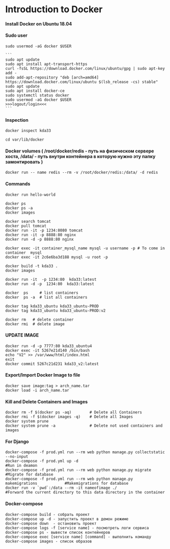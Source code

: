 # Introduction to Docker
#### Install Docker on Ubuntu 18.04

#### Sudo user
~~~~~~~~~~~~~~~~~~~~~~~~~~~~~~
sudo usermod -aG docker $USER
~~~~~~~~~~~~~~~~~~~~~~~~~~~~~~

~~~~~~~~~~~~~~~~~~~~~~~~~~~~~~
```
sudo apt update
sudo apt install apt-transport-https
curl -fsSL https://download.docker.com/linux/ubuntu/gpg | sudo apt-key add -
sudo add-apt-repository "deb [arch=amd64] https://download.docker.com/linux/ubuntu $(lsb_release -cs) stable"
sudo apt update
sudo apt install docker-ce
sudo systemctl status docker
sudo usermod -aG docker $USER
>>>logout/login<<<
```
~~~~~~~~~~~~~~~~~~~~~~~~~~~~~~~~~~~~~

#### Inspection
~~~~~~~~~~~~~~~~~~~~~~~~~~~~~~~~~~~~~
docker inspect kda33

cd var/lib/docker
~~~~~~~~~~~~~~~~~~~~~~~~~~~~~~~~~~~~~

#### Docker volumes ( /root/docker/redis - путь на физическом сервере хоста, /data/ - путь внутри контейнера в которую нужно эту папку замонтировать )
~~~~~~~~~~~~~~~~~~~~~~~~~~~~~~~~~~~~~
docker run -- name redis --rm -v /root/docker/redis:/data/ -d redis
~~~~~~~~~~~~~~~~~~~~~~~~~~~~~~~~~~~~~

#### Commands
~~~~~~~~~~~~~~~~~~~~~~~~~~~~~~~~~~~~~
docker run hello-world

docker ps
docker ps -a
docker images

docker search tomcat
docker pull tomcat
docker run -it -p 1234:8080 tomcat
docker run -it -p 8888:80 nginx
docker run -d -p 8888:80 nginx

docker exec -it container_mysql_name mysql -u username -p # To come in container  mysql
docker exec -it 2c6e6ba3d188 mysql -u root -p

docker build -t kda33 .
docker images

docker run -it  -p 1234:80  kda33:latest
docker run -d -p  1234:80  kda33:latest

docker  ps     # list containers
docker  ps -a  # list all containers

docker tag kda33_ubuntu kda33_ubuntu-PROD
docker tag kda33_ubuntu kda33_ubuntu-PROD:v2

docker rm   # delete container
docker rmi  # delete image
~~~~~~~~~~~~~~~~~~~~~~~~~~~~~~~~~~~~~

####  UPDATE IMAGE
~~~~~~~~~~~~~
docker run -d -p 7777:80 kda33_ubuntu4
docker exec -it 5267e21d140 /bin/bash
echo "V2" >> /var/www/html/index.html
exit
docker commit 5267c21d231 kda33_v2:latest
~~~~~~~~~~~~~~~~~~~~~~~~~~~~~~~~~~~~~

#### Export/Import Docker Image to file
~~~~~~~~~~~~~~~~~~~~~~~~~~~~~~~~~~
docker save image:tag > arch_name.tar
docker load -i arch_name.tar
~~~~~~~~~~~~~~~~~~~~~~~~~~~~~~~~~~~~~

#### Kill and Delete Containers and Images
~~~~~~~~~~~~~~~~~~~~~~~~~~~~~~~~~~~~~
docker rm -f $(docker ps -aq)        # Delete all Containers
docker rmi -f $(docker images -q)    # Delete all Images
docker system prune
docker system prune -a               # Delete not used containers and images
~~~~~~~~~~~~~~~~~~~~~~~~~~~~~~~~~~~~~

#### For Django
~~~~~~~~~~~~~~~~~~~~~~~~~~~~~~~~~~~~~
docker-compose -f prod.yml run --rm web python manage.py collectstatic --no-input
docker-compose -f prod.yml up -d                                                   #Run in deamon
docker-compose -f prod.yml run --rm web python manage.py migrate                   #Migrate for database
docker-compose -f prod.yml run --rm web python manage.py makemigrations            #Makemigrations for database
docker run -v `pwd`:/data --rm -it nameofimage ./                                  #Forward the current directory to this data directory in the container
~~~~~~~~~~~~~~~~~~~~~~~~~~~~~~~~~~~~~

#### Docker-compose
~~~~~~~~~~~~~~~~~~~~~~~~~~~~~~~~~~~~~
docker-compose build - собрать проект
docker-compose up -d - запустить проект в демон режиме
docker-compose down  - остановить проект
docker-compose logs -f [service name] - посмотреть логи сервиса
docker-compose ps - вывести список контейнеров
docker-compose exec [service name] [command] - выполнить команду
docker-compose images - список образов
~~~~~~~~~~~~~~~~~~~~~~~~~~~~~~~~~~~~~
